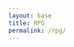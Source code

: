```yaml
---
layout: base
title: RPG
permalink: /rpg/
---
```


<canvas id='gameCanvas'></canvas>

<div id="setting" class="py-4 text-light" style="display: none;">
            <br>
            <!-- <p>Game Speed:
                <input id="speed1" type="radio" name="speed" value="120" checked="">
                <label for="speed1">Slow</label>
                <input id="speed2" type="radio" name="speed" value="75">
                <label for="speed2">Normal</label>
                <input id="speed3" type="radio" name="speed" value="35">
                <label for="speed3">Fast</label>
            </p> -->
            <p>Difficulty:
                <input id="easyDiff" type="radio" name="difficulty" value="easy" checked="">
                <label for="easyDiff">Easy</label>
                <input id="mediumDiff" type="radio" name="difficulty" value="medium">
                <label for="mediumDiff">Medium</label>
                <input id="hardDiff" type="radio" name="difficulty" value="hard">
                <label for="hardDiff">Hard</label>
            </p>
</div>

<script type="module">
    import GameControl from '{{site.baseurl}}/assets/js/rpg/GameControl.js';

    // Background data
    const image_src = "{{site.baseurl}}/images/forest2.png";
    const image_data = {
        pixels: {height: 148, width: 286}
    };
    const image = {src: image_src, data: image_data};

    // Turtle sprite data
    const turtle_src = "{{site.baseurl}}/images/pokemon.png";
    const fish_src = "{{site.baseurl}}/images/trainer.png";
    const turtle_data = {
        SCALE_FACTOR: 8,
        STEP_FACTOR: 500,
        ANIMATION_RATE: 100,
        pixels: {height: 1470, width: 1421},
        orientation: {rows: 4, columns: 4 },
        down: {row: 0, start: 0, columns: 4 },
        left: {row: 1, start: 0, columns: 4 },
        right: {row: 2, start: 0, columns: 4 },
        up: {row: 3, start: 0, columns: 4 },
    };
    const fish_data = {
        SCALE_FACTOR: 8,
        STEP_FACTOR: 750,
        ANIMATION_RATE: 100,
        pixels: {height: 256, width: 256},
        orientation: {rows: 4, columns: 4 },
        down: {row: 0, start: 0, columns: 4 },
        left: {row: 1, start: 0, columns: 4 },
        right: {row: 2, start: 0, columns: 4 },
        up: {row: 3, start: 0, columns: 4 },
    };

    const sprite = {src: turtle_src, data: turtle_data};
    const sprite2 = {src: fish_src, data: fish_data};

    // Seaweed sprite data
    const seaweed_src = "{{site.baseurl}}/images/berry.png";
    const seaweed_data = {
        SCALE_FACTOR: 10,    
        pixels: { height: 160, width: 160 },
    };
    const seaweed = { src: seaweed_src, data: seaweed_data };


    // Assets for game
    const assets = { image: image, sprite: sprite, sprite2: sprite2, seaweed: seaweed};
     // Fullscreen toggle function
    function toggleFullScreen() {
        const canvas = document.getElementById('gameCanvas');
        if (!document.fullscreenElement) {
            if (canvas.requestFullscreen) {
                canvas.requestFullscreen();
            } else if (canvas.mozRequestFullScreen) { // Firefox
                canvas.mozRequestFullScreen();
            } else if (canvas.webkitRequestFullscreen) { // Chrome, Safari, and Opera
                canvas.webkitRequestFullscreen();
            } else if (canvas.msRequestFullscreen) { // IE/Edge
                canvas.msRequestFullscreen();
            }
        } else {
            if (document.exitFullscreen) {
                document.exitFullscreen();
            }
        }
    }

    // Optionally add a button to toggle full-screen mode
    const canvas = document.getElementById('gameCanvas');
    canvas.addEventListener('click', toggleFullScreen); // Click to enter full-screen
    // Start game engine
    GameControl.start(assets);
</script>
